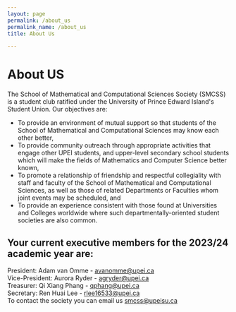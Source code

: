```yaml
---
layout: page
permalink: /about_us
permalink_name: /about_us
title: About Us

---  
```

<h1 align="centre">About US</h1>
<p>The School of Mathematical and Computational Sciences Society (SMCSS) is a student club ratified under the University of Prince Edward Island's Student Union. 
Our objectives are:</p>
<ul>
<li>To provide an environment of mutual support so that students of the School of Mathematical and Computational Sciences may know each other better,</li>
<li>To provide community outreach through appropriate activities that engage other UPEI students, and upper-level secondary school students which will make the fields of Mathematics and Computer Science better known,</li>
<li>To promote a relationship of friendship and respectful collegiality with staff and faculty of the School of Mathematical and Computational Sciences, as well as those of related Departments or Faculties whom joint events may be scheduled, and</li>
<li>To provide an experience consistent with those found at Universities and Colleges worldwide where such departmentally-oriented student societies are also common.</li></ul>
<h2>Your current executive members for the 2023/24 academic year are:</h2>
<p>President: Adam van Omme - <a href ="mailto:avanomme@upei.ca">avanomme@upei.ca</a><br>
Vice-President: Aurora Ryder - <a href ="mailto:agryder@upei.ca">agryder@upei.ca</a><br>
Treasurer: Qi Xiang Phang - <a href ="mailto:qphang@upei.ca">qphang@upei.ca</a><br>
Secretary: Ren Huai Lee - <a href ="mailto:rlee16533@upei.ca">rlee16533@upei.ca</a><br>
To contact the society you can email us <a href ="mailto:smcss@upeisu.ca">smcss@upeisu.ca</a></p>
